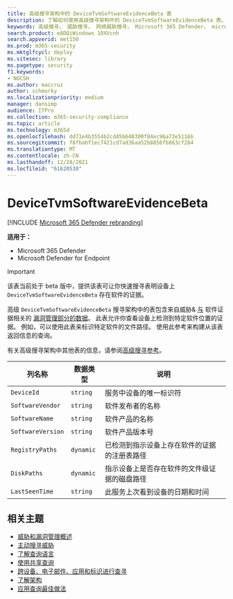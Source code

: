 ```yaml
---
title: 高级搜寻架构中的 DeviceTvmSoftwareEvidenceBeta 表
description: 了解如何使用高级搜寻架构中的 DeviceTvmSoftwareEvidenceBeta 表。
keywords: 高级搜寻， 威胁搜寻， 网络威胁搜寻， Microsoft 365 Defender， microsoft 365， m365， 搜索， 查询， 遥测， 架构参考， kusto， 表格， 列， 数据类型， 描述， 威胁 & 漏洞管理， 证据， 软件证据， TVM， 设备管理， 软件， 清单， 漏洞， CVE ID， OS DeviceTvmSoftwareEvidenceBeta
search.product: eADQiWindows 10XVcnh
search.appverid: met150
ms.prod: m365-security
ms.mktglfcycl: deploy
ms.sitesec: library
ms.pagetype: security
f1.keywords:
- NOCSH
ms.author: maccruz
author: schmurky
ms.localizationpriority: medium
manager: dansimp
audience: ITPro
ms.collection: m365-security-compliance
ms.topic: article
ms.technology: m365d
ms.openlocfilehash: dd71e4b3554b2cd45b648300f84ec96a73e5116b
ms.sourcegitcommit: f8fbabf1ec7421cd7ad36aa52b8856fb863cf284
ms.translationtype: MT
ms.contentlocale: zh-CN
ms.lasthandoff: 12/28/2021
ms.locfileid: "61620538"
---
```

# <a name="devicetvmsoftwareevidencebeta"></a>DeviceTvmSoftwareEvidenceBeta

[!INCLUDE [Microsoft 365 Defender rebranding](../includes/microsoft-defender.md)]


**适用于：**
- Microsoft 365 Defender
- Microsoft Defender for Endpoint

> [!IMPORTANT]
> 该表当前处于 beta 版中，提供该表可让你快速搜寻表明设备上 `DeviceTvmSoftwareEvidenceBeta` 存在软件的证据。

高级 `DeviceTvmSoftwareEvidenceBeta` 搜寻架构中的表包含来自威胁& [与](/windows/security/threat-protection/microsoft-defender-atp/next-gen-threat-and-vuln-mgt) 软件证据相关的 [漏洞管理部分的数据](/microsoft-365/security/defender-endpoint/tvm-software-inventory#software-evidence)。 此表允许你查看设备上检测到特定软件位置的证据。 例如，可以使用此表来标识特定软件的文件路径。 使用此参考来构建从该表返回信息的查询。

有关高级搜寻架构中其他表的信息，请参阅[高级搜寻参考](advanced-hunting-schema-tables.md)。

| 列名称 | 数据类型 | 说明 |
|-------------|-----------|-------------|
| `DeviceId` | `string` | 服务中设备的唯一标识符 |
| `SoftwareVendor` | `string` | 软件发布者的名称 |
| `SoftwareName` | `string` | 软件产品的名称 |
| `SoftwareVersion` | `string` | 软件产品版本号 |
| `RegistryPaths` | `dynamic` | 已检测到指示设备上存在软件的证据的注册表路径 |
| `DiskPaths` | `dynamic` | 指示设备上是否存在软件的文件级证据的磁盘路径 |
| `LastSeenTime` | `string` | 此服务上次看到设备的日期和时间 |




## <a name="related-topics"></a>相关主题

- [威胁和漏洞管理概述](/windows/security/threat-protection/microsoft-defender-atp/next-gen-threat-and-vuln-mgt)
- [主动搜寻威胁](advanced-hunting-overview.md)
- [了解查询语言](advanced-hunting-query-language.md)
- [使用共享查询](advanced-hunting-shared-queries.md)
- [跨设备、电子邮件、应用和标识进行查寻](advanced-hunting-query-emails-devices.md)
- [了解架构](advanced-hunting-schema-tables.md)
- [应用查询最佳做法](advanced-hunting-best-practices.md)
